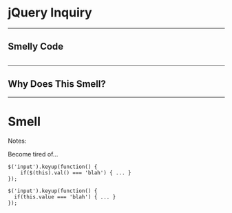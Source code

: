 # jQuery Inquiry

------

## Smelly Code

```
```

------

## Why Does This Smell?

------

# Smell

Notes:

Become tired of...

```
$('input').keyup(function() {
    if($(this).val() === 'blah') { ... }
});
```

```
$('input').keyup(function() {
  if(this.value === 'blah') { ... }
});
```
